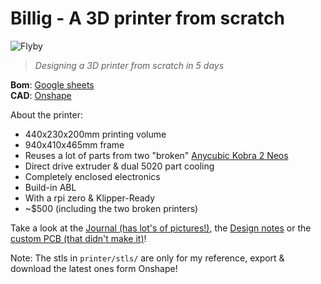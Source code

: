 # Billig - A 3D printer from scratch

![Flyby](/assets/building/videos/flyby.gif)

> *Designing a 3D printer from scratch in 5 days*

**Bom**: [Google sheets](https://docs.google.com/spreadsheets/d/1451xPwitG2cd0BywjLuyT1Flae_F1tCVU7JKSqZtRoc/edit?usp=sharing)  
**CAD**: [Onshape](https://cad.onshape.com/documents/d0a1f0aa5ccbfda89a60ed00/w/724bd13dc87be16ac72aafeb/e/c63896b50a2324a549602fe6?renderMode=0&uiState=67f44fca4d37325097df6c3a)

About the printer:

- 440x230x200mm printing volume
- 940x410x465mm frame
- Reuses a lot of parts from two "broken" [Anycubic Kobra 2 Neos](https://de.anycubic.com/products/kobra-2-neo)
- Direct drive extruder & dual 5020 part cooling
- Completely enclosed electronics
- Build-in ABL
- With a rpi zero & Klipper-Ready
- ~$500 (including the two broken printers)

Take a look at the [Journal (has lot's of pictures!)](JOURNAL.md), the [Design notes](notes.md) or the [custom PCB (that didn't make it)](pcb/readme.md)!

Note: The stls in `printer/stls/` are only for my reference, export & download the latest ones form Onshape!
